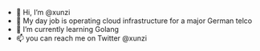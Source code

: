 - 👋 Hi, I’m @xunzi
- 👀 My day job is operating cloud infrastructure for a major German telco
- 🌱 I’m currently learning Golang
- 📫 you can reach me on Twitter @xunzi

<!---
xunzi/xunzi is a ✨ special ✨ repository because its `README.md` (this file) appears on your GitHub profile.
You can click the Preview link to take a look at your changes.
--->
